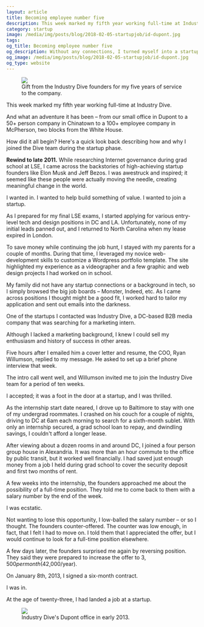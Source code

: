```yaml
---
layout: article
title: Becoming employee number five
description: This week marked my fifth year working full-time at Industry Dive. And what an adventure it has been – from our small office in Dupont to a 50+ person company in Chinatown to a 100+ employee company in McPherson, two blocks from the White House. How did it all begin? Here's a quick look back describing how and why I joined the Dive team during the startup phase.
category: startup
image: /media/img/posts/blog/2018-02-05-startupjob/id-dupont.jpg
tags:
og_title: Becoming employee number five
og_description: Without any connections, I turned myself into a startup employee in 2013.
og_image: /media/img/posts/blog/2018-02-05-startupjob/id-dupont.jpg
og_type: website
---
```


<div class="full-frame">
	<figure>
		<img src="{{ site.url }}/media/img/posts/blog/2018-02-05-startupjob/watch-2.jpg">
		<figcaption>Gift from the Industry Dive founders for my five years of service to the company.</figcaption>
	</figure>
</div>

This week marked my fifth year working full-time at Industry Dive.

And what an adventure it has been – from our small office in Dupont to a 50+ person company in Chinatown to a 100+ employee company in McPherson, two blocks from the White House.

How did it all begin? Here's a quick look back describing how and why I joined the Dive team during the startup phase.

**Rewind to late 2011.** While researching Internet governance during grad school at LSE, I came across the backstories of high-achieving startup founders like Elon Musk and Jeff Bezos. I was awestruck and inspired; it seemed like these people were actually moving the needle, creating meaningful change in the world.

I wanted in. I wanted to help build something of value. I wanted to join a startup.

As I prepared for my final LSE exams, I started applying for various entry-level tech and design positions in DC and LA. Unfortunately, none of my initial leads panned out, and I returned to North Carolina when my lease expired in London.

To save money while continuing the job hunt, I stayed with my parents for a couple of months. During that time, I leveraged my novice web-development skills to customize a Wordpress portfolio template. The site highlighted my experience as a videographer and a few graphic and web design projects I had worked on in school.

My family did not have any startup connections or a background in tech, so I simply browsed the big job boards – Monster, Indeed, etc. As I came across positions I thought might be a good fit, I worked hard to tailor my application and sent out emails into the darkness.

One of the startups I contacted was Industry Dive, a DC-based B2B media company that was searching for a marketing intern.

Although I lacked a marketing background, I knew I could sell my enthusiasm and history of success in other areas.

Five hours after I emailed him a cover letter and resume, the COO, Ryan Willumson, replied to my message. He asked to set up a brief phone interview that week.

The intro call went well, and Willumson invited me to join the Industry Dive team for a period of ten weeks.

I accepted; it was a foot in the door at a startup, and I was thrilled.

As the internship start date neared, I drove up to Baltimore to stay with one of my undergrad roommates. I crashed on his couch for a couple of nights, driving to DC at 6am each morning to search for a sixth-month sublet. With only an internship secured, a grad school loan to repay, and dwindling savings, I couldn't afford a longer lease.

After viewing about a dozen rooms in and around DC, I joined a four person group house in Alexandria. It was more than an hour commute to the office by public transit, but it worked well financially. I had saved just enough money from a job I held during grad school to cover the security deposit and first two months of rent.

A few weeks into the internship, the founders approached me about the possibility of a full-time position. They told me to come back to them with a salary number by the end of the week.

I was ecstatic.

Not wanting to lose this opportunity, I low-balled the salary number – or so I thought. The founders counter-offered. The counter was low enough, in fact, that I felt I had to move on. I told them that I appreciated the offer, but I would continue to look for a full-time position elsewhere.

A few days later, the founders surprised me again by reversing position. They said they were prepared to increase the offer to $3,500 per month ($42,000/year).

On January 8th, 2013, I signed a six-month contract.

I was in. 

At the age of twenty-three, I had landed a job at a startup.

<div class="full-frame">
	<figure>
		<img src="{{ site.url }}/media/img/posts/blog/2018-02-05-startupjob/id-dupont.jpg">
		<figcaption>Industry Dive's Dupont office in early 2013.</figcaption>
	</figure>
</div>